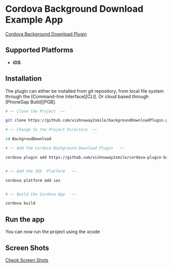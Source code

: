 Cordova Background Download Example App
===================================

[Cordova Background Download Plugin](https://github.com/vishnuway2smile/cordova-plugin-background-download)

## Supported Platforms
- __iOS__


## Installation
The plugin can either be installed from git repository, from local file system through the [Command-line Interface][CLI]. Or cloud based through [PhoneGap Build][PGB].


```bash
# ~~ Clone the Project  ~~

git clone https://github.com/vishnuway2smile/backgroundDownloadPlugin.git  BackgroudDownload

# ~~ Change to the Project Directory  ~~

cd BackgroudDownload 

# ~~ Add the Cordova Background Download Plugin   ~~

cordova plugin add https://github.com/vishnuway2smile/cordova-plugin-background-download.git


# ~~ Add the IOS  Platform   ~~

cordova platform add ios


# ~~ Build the Cordova App   ~~

cordova build 

```

## Run the app  

You can now run the project using the xcode 

## Screen Shots 

[Check Screen Shots](https://github.com/vishnuway2smile/backgroundDownloadPlugin/tree/master/screenshots)
  
